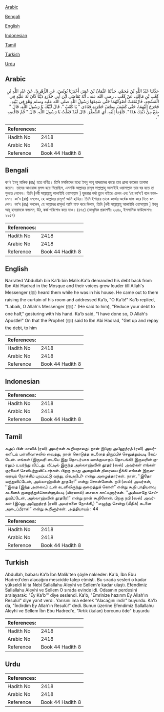 [Arabic](#arabic)

[Bengali](#bengali)

[English](#english)

[Indonesian](#indonesian)

[Tamil](#tamil)

[Turkish](#turkish)

[Urdu](#urdu)

## Arabic


<div dir="rtl" lang="ar" style={{fontSize:'larger',backgroundColor:'#f8f9fa',padding:20}}>
حَدَّثَنَا عَبْدُ اللَّهِ بْنُ مُحَمَّدٍ، حَدَّثَنَا عُثْمَانُ بْنُ عُمَرَ، أَخْبَرَنَا يُونُسُ، عَنِ الزُّهْرِيِّ، عَنْ عَبْدِ اللَّهِ بْنِ كَعْبِ بْنِ مَالِكٍ، عَنْ كَعْبٍ ـ رضى الله عنه ـ أَنَّهُ تَقَاضَى ابْنَ أَبِي حَدْرَدٍ دَيْنًا كَانَ لَهُ عَلَيْهِ فِي الْمَسْجِدِ، فَارْتَفَعَتْ أَصْوَاتُهُمَا حَتَّى سَمِعَهَا رَسُولُ اللَّهِ صلى الله عليه وسلم وَهْوَ فِي بَيْتِهِ، فَخَرَجَ إِلَيْهِمَا، حَتَّى كَشَفَ سِجْفَ حُجْرَتِهِ فَنَادَى ‏"‏ يَا كَعْبُ ‏"‏‏.‏ قَالَ لَبَّيْكَ يَا رَسُولَ اللَّهِ‏.‏ قَالَ ‏"‏ ضَعْ مِنْ دَيْنِكَ هَذَا ‏"‏‏.‏ فَأَوْمَأَ إِلَيْهِ، أَىِ الشَّطْرَ‏.‏ قَالَ لَقَدْ فَعَلْتُ يَا رَسُولَ اللَّهِ‏.‏ قَالَ ‏"‏ قُمْ فَاقْضِهِ ‏"‏‏.‏
</div>
<div style={{backgroundColor:'#f8f9fa',padding:20, marginBottom: 10}}><table> <thead> <tr> <th>References:</th> <th></th> </tr> </thead> <tbody><tr><td>Hadith No</td><td>2418</td></tr><tr><td>Arabic No</td><td>2418</td></tr><tr><td>Reference</td><td>Book 44 Hadith 8</td></tr></tbody></table></div>

## Bengali


<div dir="ltr" lang="bn" style={{fontSize:'larger',backgroundColor:'#f8f9fa',padding:20}}>
কা’ব ইবনু মালিক (রাঃ) হতে বর্ণিত। তিনি মসজিদের মধ্যে ইবনু আবূ হাদরাদের কাছে তার প্রাপ্য কাজের তাগাদা করেন। তাদের আওয়াজ বুলন্দ হয়ে গিয়েছিল, এমনকি আল্লাহর রাসূল সাল্লাল্লাহু আলাইহি ওয়াসাল্লাম তার ঘর হতে তা শুনতে পেলেন। তিনি [নবী সাল্লাল্লাহু আলাইহি ওয়াসাল্লাম ] হুজরার পর্দা তুলে বাইরে এলেন এবং ‘হে কা‘ব’! বলে ডাকলেন। কা‘ব (রাঃ) বললেন, হে আল্লাহর রাসূল! আমি হাযির। তিনি ইশারায় তাকে কর্জের অর্ধেক মাফ করে দিতে বললেন। কা‘ব (রাঃ) বললেন, হে আল্লাহর রাসূল! আমি মাফ করে দিলাম, তিনি [নবী সাল্লাল্লাহু আলাইহি ওয়াসাল্লাম ] ইবনু আবূ হাদরাদকে বললেন, উঠ, কর্জ পরিশোধ করে দাও। (৪৭৫) (আধুনিক প্রকাশনীঃ ২২৪০, ইসলামিক ফাউন্ডেশনঃ ২২৫৭)
</div>
<div style={{backgroundColor:'#f8f9fa',padding:20, marginBottom: 10}}><table> <thead> <tr> <th>References:</th> <th></th> </tr> </thead> <tbody><tr><td>Hadith No</td><td>2418</td></tr><tr><td>Arabic No</td><td>2418</td></tr><tr><td>Reference</td><td>Book 44 Hadith 8</td></tr></tbody></table></div>

## English


<div dir="ltr" lang="en" style={{fontSize:'larger',backgroundColor:'#f8f9fa',padding:20}}>
Narrated 'Abdullah bin Ka'b bin Malik:Ka'b demanded his debt back from Ibn Abi Hadrad in the Mosque and their voices grew louder till Allah's Messenger (ﷺ) heard them while he was in his house. He came out to them raising the curtain of his room and addressed Ka'b, "O Ka'b!" Ka'b replied, "Labaik, O Allah's Messenger (ﷺ)." (He said to him), "Reduce your debt to one half," gesturing with his hand. Ka'b said, "I have done so, O Allah's Apostle!" On that the Prophet (ﷺ) said to Ibn Abi Hadrad, "Get up and repay the debt, to him
</div>
<div style={{backgroundColor:'#f8f9fa',padding:20, marginBottom: 10}}><table> <thead> <tr> <th>References:</th> <th></th> </tr> </thead> <tbody><tr><td>Hadith No</td><td>2418</td></tr><tr><td>Arabic No</td><td>2418</td></tr><tr><td>Reference</td><td>Book 44 Hadith 8</td></tr></tbody></table></div>

## Indonesian


<div dir="ltr" lang="id" style={{fontSize:'larger',backgroundColor:'#f8f9fa',padding:20}}>

</div>
<div style={{backgroundColor:'#f8f9fa',padding:20, marginBottom: 10}}><table> <thead> <tr> <th>References:</th> <th></th> </tr> </thead> <tbody><tr><td>Hadith No</td><td>2418</td></tr><tr><td>Arabic No</td><td>2418</td></tr><tr><td>Reference</td><td>Book 44 Hadith 8</td></tr></tbody></table></div>

## Tamil


<div dir="ltr" lang="ta" style={{fontSize:'larger',backgroundColor:'#f8f9fa',padding:20}}>
கஅப் பின் மாலிக் (ரலி) அவர்கள் கூறியதாவது: நான் இப்னு அபீஹத்ரத் (ரலி) அவர்களிடம் பள்ளிவாசலில் வைத்து, நான் கொடுத்த கடனைத் திருப்பிச் செலுத்தும்படி கேட்டேன். எங்கள் (இருவரி டையே இது தொடர்பாக வாக்குவாதம் தொடங்கி) இருவரின் குரலும் உயர்ந்து விட்டது. வீட்டில் இருந்த அல்லாஹ்வின் தூதர் (ஸல்) அவர்கள் எங்கள் குரலைச் செவியுற்றுவிட்டார்கள். பிறகு தமது அறையின் திரையை நீக்கி எங்கள் இருவரையும் நோக்கிப் புறப்பட்டு வந்து, யிகஅபே!› என்று அழைத்தார்கள். நான், ‘‘இதோ வந்துவிட்டேன், அல்லாஹ்வின் தூதரே!” என்று சொன்னேன். நபி (ஸல்) அவர்கள், ‘‘இதை (இந்த அளவை) உன் கடனிலிருந்து குறைத்துக் கொள்” என்று கூறி பாதியளவு கடனைக் குறைத்துக்கொள்ளும்படி (விரலால்) சைகை காட்டினார்கள். ‘‘அவ்வாறே செய்துவிட்டேன், அல்லாஹ்வின் தூதரே!” என்று நான் கூறினேன். பிறகு நபி (ஸல்) அவர்கள் (இப்னு அபீஹத்ரத் (ரலி) அவர்களை நோக்கி,) ‘‘எழுந்து சென்று (மீதிக்) கடனை அடைப்பீராக!” என்று கூறினார்கள். அத்தியாயம் : 44
</div>
<div style={{backgroundColor:'#f8f9fa',padding:20, marginBottom: 10}}><table> <thead> <tr> <th>References:</th> <th></th> </tr> </thead> <tbody><tr><td>Hadith No</td><td>2418</td></tr><tr><td>Arabic No</td><td>2418</td></tr><tr><td>Reference</td><td>Book 44 Hadith 8</td></tr></tbody></table></div>

## Turkish


<div dir="ltr" lang="tr" style={{fontSize:'larger',backgroundColor:'#f8f9fa',padding:20}}>
Abdullah, babası Ka'b İbn Malik'ten şöyle nakleder: Ka'b, İbn Ebu Hadred'den alacağını mescidde talep etmişti. Bu sırada sesleri o kadar yükseldi ki ta Nebi Sallallahu Aleyhi ve Sellem'e kadar ulaştı. Efendimiz Sallallahu Aleyhi ve Sellem O sırada evinde idi. Odasının perdesini aralayarak: "Ey Ka'b'" diye seslendi. Ka'b, "Emrinize hazırım Ey Allah'ın Resulül" diye yanıt verdi. Yarısını ima ederek "Alacağını indir" buyurdu. Ka'b da, "İndirdim Ey Allah'ın Resulü!" dedi. Bunun üzerine Efendimiz Sallallahu Aleyhi ve Sellem İbn Ebu Hadred'e, "Artık (kalan) borcunu öde" buyurdu
</div>
<div style={{backgroundColor:'#f8f9fa',padding:20, marginBottom: 10}}><table> <thead> <tr> <th>References:</th> <th></th> </tr> </thead> <tbody><tr><td>Hadith No</td><td>2418</td></tr><tr><td>Arabic No</td><td>2418</td></tr><tr><td>Reference</td><td>Book 44 Hadith 8</td></tr></tbody></table></div>

## Urdu


<div dir="rtl" lang="ur" style={{fontSize:'larger',backgroundColor:'#f8f9fa',padding:20}}>

</div>
<div style={{backgroundColor:'#f8f9fa',padding:20, marginBottom: 10}}><table> <thead> <tr> <th>References:</th> <th></th> </tr> </thead> <tbody><tr><td>Hadith No</td><td>2418</td></tr><tr><td>Arabic No</td><td>2418</td></tr><tr><td>Reference</td><td>Book 44 Hadith 8</td></tr></tbody></table></div>
